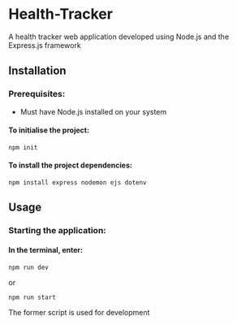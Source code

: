 # Health-Tracker
A health tracker web application developed using Node.js and the Express.js framework

## Installation
### Prerequisites:
* Must have Node.js installed on your system

#### To initialise the project:
```
npm init
```

#### To install the project dependencies:
```
npm install express nodemon ejs dotenv
```

## Usage
### Starting the application:
#### In the terminal, enter:
``` 
npm run dev
```

or

```
npm run start
```

The former script is used for development
